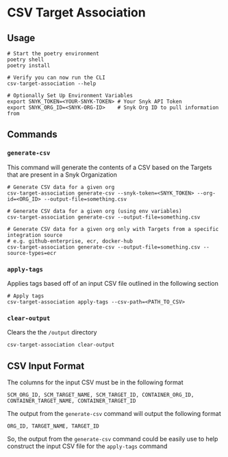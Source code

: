 # CSV Target Association

## Usage

```shell
# Start the poetry environment
poetry shell
poetry install

# Verify you can now run the CLI
csv-target-association --help

# Optionally Set Up Environment Variables
export SNYK_TOKEN=<YOUR-SNYK-TOKEN> # Your Snyk API Token
export SNYK_ORG_ID=<SNYK-ORG-ID>    # Snyk Org ID to pull information from
```

## Commands
### `generate-csv`
This command will generate the contents of a CSV based on the Targets that are present in a Snyk Organization
```shell
# Generate CSV data for a given org
csv-target-association generate-csv --snyk-token=<SNYK_TOKEN> --org-id=<ORG_ID> --output-file=something.csv

# Generate CSV data for a given org (using env variables)
csv-target-association generate-csv --output-file=something.csv

# Generate CSV data for a given org only with Targets from a specific integration source
# e.g. github-enterprise, ecr, docker-hub
csv-target-association generate-csv --output-file=something.csv --source-types=ecr
```

### `apply-tags`
Applies tags based off of an input CSV file outlined in the following section
```shell
# Apply tags
csv-target-association apply-tags --csv-path=<PATH_TO_CSV>
```

### `clear-output`
Clears the the `/output` directory
```shell
csv-target-association clear-output
```

## CSV Input Format
The columns for the input CSV must be in the following format
```
SCM_ORG_ID, SCM_TARGET_NAME, SCM_TARGET_ID, CONTAINER_ORG_ID, CONTAINER_TARGET_NAME, CONTAINER_TARGET_ID
```
The output from the `generate-csv` command will output the following format
```
ORG_ID, TARGET_NAME, TARGET_ID
```
So, the output from the `generate-csv` command could be easily use to help construct the input CSV file for the `apply-tags` command